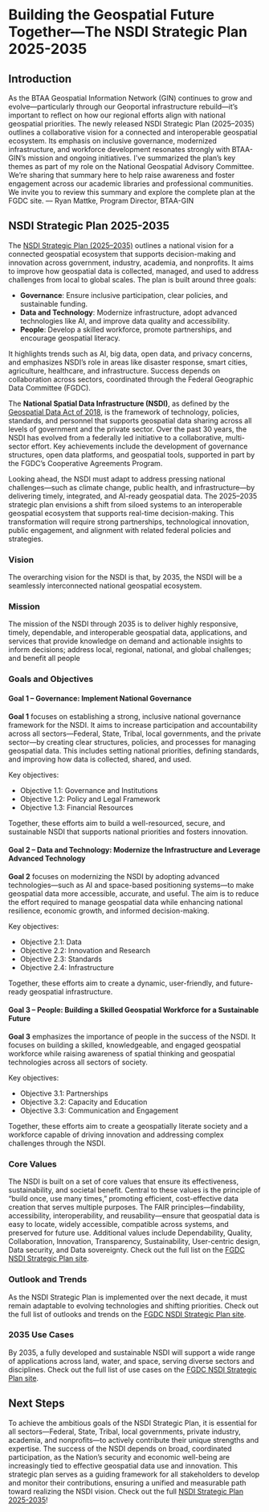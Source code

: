# Building the Geospatial Future Together—The NSDI Strategic Plan 2025-2035

## Introduction

As the BTAA Geospatial Information Network (GIN) continues to grow and evolve—particularly through our Geoportal infrastructure rebuild—it’s important to reflect on how our regional efforts align with national geospatial priorities. The newly released NSDI Strategic Plan (2025–2035) outlines a collaborative vision for a connected and interoperable geospatial ecosystem. Its emphasis on inclusive governance, modernized infrastructure, and workforce development resonates strongly with BTAA-GIN’s mission and ongoing initiatives. I've summarized the plan’s key themes as part of my role on the National Geospatial Advisory Committee. We’re sharing that summary here to help raise awareness and foster engagement across our academic libraries and professional communities. We invite you to review this summary and explore the complete plan at the FGDC site. –– Ryan Mattke, Program Director, BTAA-GIN

## NSDI Strategic Plan 2025-2035
The [NSDI Strategic Plan (2025–2035)](https://www.fgdc.gov/nsdi-plan/NSDI2035) outlines a national vision for a connected geospatial ecosystem that supports decision-making and innovation across government, industry, academia, and nonprofits. It aims to improve how geospatial data is collected, managed, and used to address challenges from local to global scales.
The plan is built around three goals:

* **Governance**: Ensure inclusive participation, clear policies, and sustainable funding.
* **Data and Technology**: Modernize infrastructure, adopt advanced technologies like AI, and improve data quality and accessibility.
* **People**: Develop a skilled workforce, promote partnerships, and encourage geospatial literacy.

It highlights trends such as AI, big data, open data, and privacy concerns, and emphasizes NSDI’s role in areas like disaster response, smart cities, agriculture, healthcare, and infrastructure. Success depends on collaboration across sectors, coordinated through the Federal Geographic Data Committee (FGDC).

The **National Spatial Data Infrastructure (NSDI)**, as defined by the [Geospatial Data Act of 2018](https://www.fgdc.gov/gda), is the framework of technology, policies, standards, and personnel that supports geospatial data sharing across all levels of government and the private sector. Over the past 30 years, the NSDI has evolved from a federally led initiative to a collaborative, multi-sector effort. Key achievements include the development of governance structures, open data platforms, and geospatial tools, supported in part by the FGDC’s Cooperative Agreements Program.

Looking ahead, the NSDI must adapt to address pressing national challenges—such as climate change, public health, and infrastructure—by delivering timely, integrated, and AI-ready geospatial data. The 2025–2035 strategic plan envisions a shift from siloed systems to an interoperable geospatial ecosystem that supports real-time decision-making. This transformation will require strong partnerships, technological innovation, public engagement, and alignment with related federal policies and strategies.

### Vision
The overarching vision for the NSDI is that, by 2035, the NSDI will be a seamlessly interconnected national geospatial ecosystem.

### Mission
The mission of the NSDI through 2035 is to deliver highly responsive, timely, dependable, and interoperable geospatial data, applications, and services that provide knowledge on demand and actionable insights to inform decisions; address local, regional, national, and global challenges; and benefit all people

### Goals and Objectives
#### Goal 1 – Governance: Implement National Governance 
**Goal 1** focuses on establishing a strong, inclusive national governance framework for the NSDI. It aims to increase participation and accountability across all sectors—Federal, State, Tribal, local governments, and the private sector—by creating clear structures, policies, and processes for managing geospatial data. This includes setting national priorities, defining standards, and improving how data is collected, shared, and used.

Key objectives:

* Objective 1.1: Governance and Institutions
* Objective 1.2: Policy and Legal Framework
* Objective 1.3: Financial Resources

Together, these efforts aim to build a well-resourced, secure, and sustainable NSDI that supports national priorities and fosters innovation.

#### Goal 2 – Data and Technology: Modernize the Infrastructure and Leverage Advanced Technology
**Goal 2** focuses on modernizing the NSDI by adopting advanced technologies—such as AI and space-based positioning systems—to make geospatial data more accessible, accurate, and useful. The aim is to reduce the effort required to manage geospatial data while enhancing national resilience, economic growth, and informed decision-making.

Key objectives:

* Objective 2.1: Data
* Objective 2.2: Innovation and Research
* Objective 2.3: Standards
* Objective 2.4: Infrastructure

Together, these efforts aim to create a dynamic, user-friendly, and future-ready geospatial infrastructure.

#### Goal 3 – People: Building a Skilled Geospatial Workforce for a Sustainable Future
**Goal 3** emphasizes the importance of people in the success of the NSDI. It focuses on building a skilled, knowledgeable, and engaged geospatial workforce while raising awareness of spatial thinking and geospatial technologies across all sectors of society.

Key objectives:

* Objective 3.1: Partnerships
* Objective 3.2: Capacity and Education
* Objective 3.3: Communication and Engagement

Together, these efforts aim to create a geospatially literate society and a workforce capable of driving innovation and addressing complex challenges through the NSDI.

### Core Values
The NSDI is built on a set of core values that ensure its effectiveness, sustainability, and societal benefit. Central to these values is the principle of “build once, use many times,” promoting efficient, cost-effective data creation that serves multiple purposes. The FAIR principles—findability, accessibility, interoperability, and reusability—ensure that geospatial data is easy to locate, widely accessible, compatible across systems, and preserved for future use. Additional values include Dependability, Quality, Collaboration, Innovation, Transparency, Sustainability, User-centric design, Data security, and Data sovereignty. Check out the full list on the [FGDC NSDI Strategic Plan site](https://www.fgdc.gov/nsdi-plan/).

### Outlook and Trends 
As the NSDI Strategic Plan is implemented over the next decade, it must remain adaptable to evolving technologies and shifting priorities. Check out the full list of outlooks and trends on the [FGDC NSDI Strategic Plan site](https://www.fgdc.gov/nsdi-plan/).

### 2035 Use Cases
By 2035, a fully developed and sustainable NSDI will support a wide range of applications across land, water, and space, serving diverse sectors and disciplines. Check out the full list of use cases on the [FGDC NSDI Strategic Plan site](https://www.fgdc.gov/nsdi-plan/).

## Next Steps 
To achieve the ambitious goals of the NSDI Strategic Plan, it is essential for all sectors—Federal, State, Tribal, local governments, private industry, academia, and nonprofits—to actively contribute their unique strengths and expertise. The success of the NSDI depends on broad, coordinated participation, as the Nation’s security and economic well-being are increasingly tied to effective geospatial data use and innovation. This strategic plan serves as a guiding framework for all stakeholders to develop and monitor their contributions, ensuring a unified and measurable path toward realizing the NSDI vision.
Check out the full [NSDI Strategic Plan 2025-2035](https://www.fgdc.gov/nsdi-plan)!
